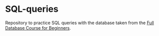 # SQL-queries

Repository to practice SQL queries with the database taken from the [Full Database Course for Beginners](https://www.youtube.com/watch?v=HXV3zeQKqGY).

